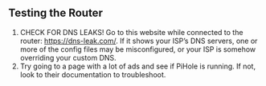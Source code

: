 ## Testing the Router
1. CHECK FOR DNS LEAKS! Go to this website while connected to the router: https://dns-leak.com/. If it shows your ISP’s DNS servers, one or more of the config files may be misconfigured, or your ISP is somehow overriding your custom DNS.
2. Try going to a page with a lot of ads and see if PiHole is running. If not, look to their documentation to troubleshoot.